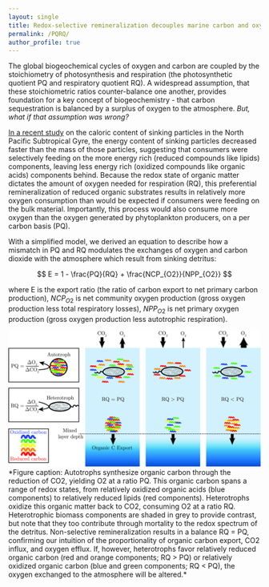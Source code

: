 ```yaml
---
layout: single
title: Redox-selective remineralization decouples marine carbon and oxygen cycles
permalink: /PQRQ/
author_profile: true
---
```


The global biogeochemical cycles of oxygen and carbon are coupled by the stoichiometry of photosynthesis and respiration (the photosynthetic quotient PQ and respiratory quotient RQ). A widespread assumption, that these stoichiometric ratios counter-balance one another, provides foundation for a key concept of biogeochemistry - that carbon sequestration is balanced by a surplus of oxygen to the atmosphere. *But, what if that assumption was wrong?*


[In a recent study](https://www.nature.com/articles/s41467-019-09772-z) on the caloric content of sinking particles in the North Pacific Subtropical Gyre, the energy content of sinking particles decreased faster than the mass of those particles, suggesting that consumers were selectively feeding on the more energy rich (reduced compounds like lipids) components, leaving less energy rich (oxidized compounds like organic acids) components behind. Because the redox state of organic matter dictates the amount of oxygen needed for respiration (RQ), this preferential remineralization of reduced organic substrates results in relatively more oxygen consumption than would be expected if consumers were feeding on the bulk material. Importantly, this process would also consume more oxygen than the oxygen generated by phytoplankton producers, on a per carbon basis (PQ).      

With a simplified model, we derived an equation to describe how a mismatch in PQ and RQ modulates the exchanges of oxygen and carbon dioxide with the atmosphere which result from sinking detritus:

$$ E = 1 - \frac{PQ}{RQ} + \frac{NCP_{O2}}{NPP_{O2}} $$  

where E is the export ratio (the ratio of carbon export to net primary carbon production), $NCP_{O2}$ is net community oxygen production (gross oxygen production less total respiratory losses), $NPP_{O2}$ is net primary oxygen production (gross oxygen production less autotrophic respiration). 


<img src="/assets/images/PQRQ.jpg" alt="PQRQ figure" style="width:640px">
*Figure caption: Autotrophs synthesize organic carbon through the reduction of CO2, yielding O2 at a ratio PQ. This organic carbon spans a range of redox states, from relatively oxidized organic acids (blue components) to relatively reduced lipids (red components). Heterotrophs oxidize this organic matter back to CO2, consuming O2 at a ratio RQ. Heterotrophic biomass components are shaded in grey to provide contrast, but note that they too contribute through mortality to the redox spectrum of the detritus. Non-selective remineralization results in a balance RQ = PQ, confirming our intuition of the proportionality of organic carbon export, CO2 influx, and oxygen efflux. If, however, heterotrophs favor relatively reduced organic carbon (red and orange components; RQ > PQ) or relatively oxidized organic carbon (blue and green components; RQ < PQ), the oxygen exchanged to the atmosphere will be altered.*
